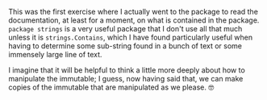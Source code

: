 This was the first exercise where I actually went to the package to read the documentation, at least for a moment, on what is contained in the package. `package strings` is a very useful package that I don't use all that much unless it is `strings.Contains`, which I have found particularly useful when having to determine some sub-string found in a bunch of text or some immensely large line of text. 

I imagine that it will be helpful to think a little more deeply about how to manipulate the immutable; I guess, now having said that, we can make copies of the immutable that are manipulated as we please. 🤓 